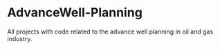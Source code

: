 # AdvanceWell-Planning
All projects with code related to the advance well planning in oil and gas industry.
